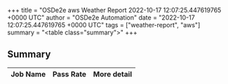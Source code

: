 +++
title = "OSDe2e aws Weather Report 2022-10-17 12:07:25.447619765 +0000 UTC"
author = "OSDe2e Automation"
date = "2022-10-17 12:07:25.447619765 +0000 UTC"
tags = ["weather-report", "aws"]
summary = "<table class=\"summary\"></table>"
+++
## Summary

| Job Name | Pass Rate | More detail |
|----------|-----------|-------------|




